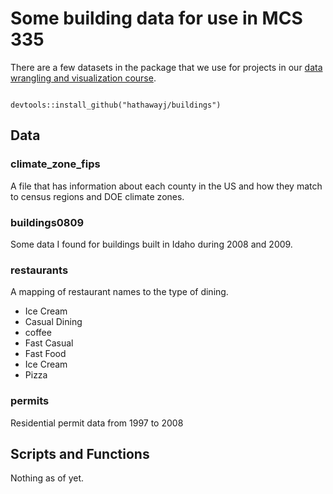 # Some building data for use in MCS 335

There are a few datasets in the package that we use for projects in our [data wrangling and visualization course](https://byuistats.github.io/M335/index.html).  

```

devtools::install_github("hathawayj/buildings")

```

## Data

### climate_zone_fips

A file that has information about each county in the US and how they match to census regions and DOE climate zones.

### buildings0809

Some data I found for buildings built in Idaho during 2008 and 2009.

### restaurants

A mapping of restaurant names to the type of dining.

* Ice Cream    
* Casual Dining   
* coffee   
* Fast Casual   
* Fast Food   
* Ice Cream   
* Pizza

### permits

Residential permit data from 1997 to 2008

## Scripts and Functions

Nothing as of yet.
